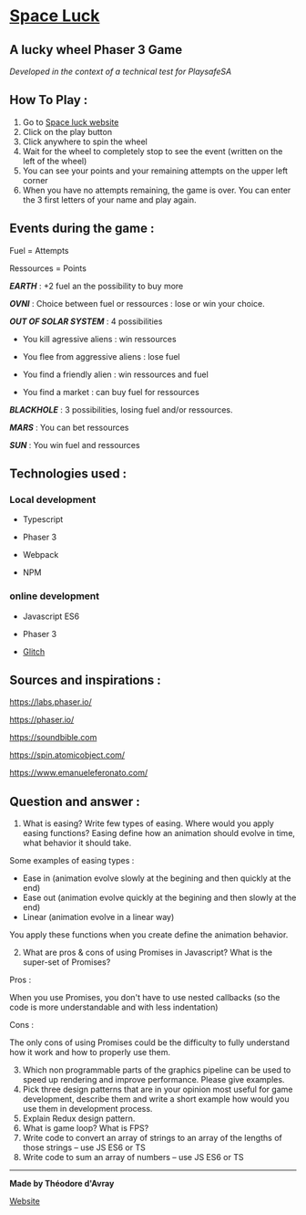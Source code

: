 # [Space Luck](https://space-luck.glitch.me/)
## A lucky wheel Phaser 3 Game
_Developed in the context of a technical test for PlaysafeSA_

## How To Play :
1. Go to [Space luck website](https://space-luck.glitch.me/)
2. Click on the play button
3. Click anywhere to spin the wheel
4. Wait for the wheel to completely stop to see the event (written on the left of the wheel)
5. You can see your points and your remaining attempts on the upper left corner
6. When you have no attempts remaining, the game is over. You can enter the 3 first letters of your name and play again.

## Events during the game :
Fuel = Attempts

Ressources = Points

**_EARTH_** : +2 fuel an the possibility to buy more

**_OVNI_** : Choice between fuel or ressources : lose or win your choice.

**_OUT OF SOLAR SYSTEM_** : 4 possibilities

   - You kill agressive aliens : win ressources
    
   - You flee from aggressive aliens : lose fuel
    
   - You find a friendly alien : win ressources and fuel
    
   - You find a market : can buy fuel for ressources
    
**_BLACKHOLE_** : 3 possibilities, losing fuel and/or ressources.

**_MARS_** : You can bet ressources

**_SUN_** : You win fuel and ressources

## Technologies used :
### Local development
- Typescript

- Phaser 3

- Webpack

- NPM

### online development
- Javascript ES6

- Phaser 3

- [Glitch](https://glitch.com/)

## Sources and inspirations :
https://labs.phaser.io/

https://phaser.io/

https://soundbible.com

https://spin.atomicobject.com/

https://www.emanueleferonato.com/

## Question and answer :
1. What is easing? Write few types of easing. Where would you apply easing functions? 
Easing define how an animation should evolve in time, what behavior it should take.

Some examples of easing types :
- Ease in (animation evolve slowly at the begining and then quickly at the end)
- Ease out (animation evolve quickly at the begining and then slowly at the end)
- Linear (animation evolve in a linear way)

You apply these functions when you create define the animation behavior.

2. What are pros & cons of using Promises in Javascript?  What is the super-set of Promises?

Pros :

When you use Promises, you don't have to use nested callbacks (so the code is more understandable and with less indentation)

Cons :

The only cons of using Promises could be the difficulty to fully understand how it work and how to properly use them.

3. Which non programmable parts of the graphics pipeline can be used to speed up
rendering and improve performance. Please give examples.
4. Pick three design patterns that are in your opinion most useful for game development, describe them and write a short example how would you use them in development process.
5. Explain Redux design pattern.
6. What is game loop? What is FPS?
7. Write code to convert an array of strings to an array of the lengths of those strings – use JS ES6 or TS
8. Write code to sum an array of numbers – use JS ES6 or TS


***
**Made by Théodore d'Avray**

[Website](https://theodore-davray.eu/)
